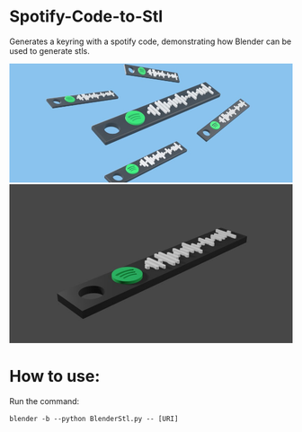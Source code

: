# Spotify-Code-to-Stl

Generates a keyring with a spotify code, demonstrating how Blender can be used to generate stls.

![img1](/img/ex1.jpg)
![img2](/img/ex2.jpg)

# How to use:

Run the command:

    blender -b --python BlenderStl.py -- [URI]

